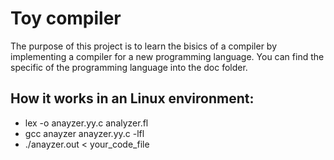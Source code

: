 # Toy compiler

The purpose of this project is to learn the bisics of a compiler by implementing a compiler for a new programming language.
You can find the specific of the programming language into the doc folder. 

## How it works in an Linux environment:
- lex -o anayzer.yy.c analyzer.fl
- gcc anayzer anayzer.yy.c -lfl
- ./anayzer.out < your_code_file

